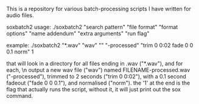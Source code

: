 This is a repository for various batch-processing scripts I have written for audio files.

soxbatch2 usage:
./soxbatch2 "search pattern" "file format" "format options" "name addendum" "extra arguments" "run flag"

example:
./soxbatch2 "*.wav" "wav" "" "-processed" "trim 0 0:02 fade 0 0 0.1 norm" 1

that will look in a directory for all files ending in .wav ("*.wav"), and for each, \n
output a new wav file ("wav")
named FILENAME-processed.wav ("-processed"), 
trimmed to 2 seconds ("trim 0 0:02"), 
with a 0.1 second fadeout ("fade 0 0 0.1"), 
and normalised ("norm").
the '1' at the end is the flag that actually runs the script, without it, it will just print out 
the sox command.
